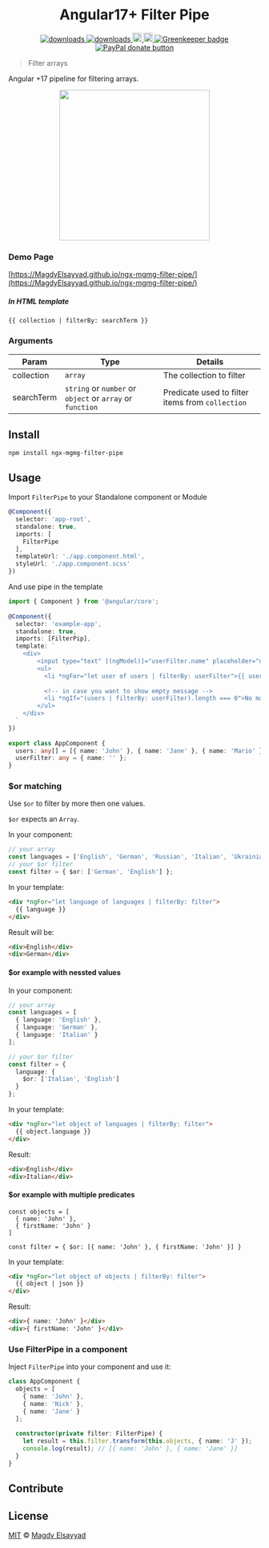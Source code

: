 <h1 align="center">Angular17+ Filter Pipe</h1>

<p align="center">
  <a href="https://www.npmjs.com/package/ngx-mgmg-filter-pipe">
    <img src="https://img.shields.io/npm/dm/ngx-mgmg-filter-pipe.svg?style=flat" alt="downloads">
  </a>
  
  <a href="https://www.npmjs.com/package/ng2-filter-pipe">
    <img src="https://img.shields.io/npm/dm/ng2-filter-pipe.svg?style=flat" alt="downloads">
  </a>
  
  <a href="https://badge.fury.io/js/ngx-mgmg-filter-pipe">
    <img src="https://badge.fury.io/js/ngx-mgmg-filter-pipe.svg" alt="npm version" height="18">
  </a>
  
  <a href="https://david-dm.org/MagdyElsayyad/ngx-mgmg-filter-pipe" title="dependencies status">
    <img src="https://david-dm.org/MagdyElsayyad/ngx-mgmg-filter-pipe.svg" height="18">
  </a>
  
  <a href="https://greenkeeper.io/" title="Greenkeeper badge">
    <img src="https://badges.greenkeeper.io/MagdyElsayyad/ngx-mgmg-filter-pipe.svg" alt="Greenkeeper badge" />
  </a>
  
  <a href="https://www.paypal.me/MagdyElsayyad" title="Donate to this project using Paypal">
    <img src="https://img.shields.io/badge/paypal-donate-yellow.svg" alt="PayPal donate button" />
  </a>
</p>

> Filter arrays
 
Angular +17 pipeline for filtering arrays.

<p align="center">
  <img src="https://cloud.githubusercontent.com/assets/3748453/23809236/3276cf26-05cd-11e7-94f7-b4078104adbd.gif" width="300">
</p>

### Demo Page

[https://MagdyElsayyad.github.io/ngx-mgmg-filter-pipe/](https://MagdyElsayyad.github.io/ngx-mgmg-filter-pipe/)



##### In HTML template

```
{{ collection | filterBy: searchTerm }}
```

### Arguments

| Param | Type | Details |
| --- | --- | --- |
| collection | `array` | The collection to filter |
| searchTerm  | `string` or `number` or `object` or `array` or `function` | Predicate used to filter items from `collection` |

## Install

```
npm install ngx-mgmg-filter-pipe 
```


## Usage

Import `FilterPipe` to your Standalone component or Module

```ts
@Component({
  selector: 'app-root',
  standalone: true,
  imports: [
    FilterPipe
  ],
  templateUrl: './app.component.html',
  styleUrl: './app.component.scss'
})

```

And use pipe in the template
```ts
import { Component } from '@angular/core';
 
@Component({
  selector: 'example-app',
  standalone: true,
  imports: [FilterPip],
  template: `
    <div>
        <input type="text" [(ngModel)]="userFilter.name" placeholder="name">
        <ul>
          <li *ngFor="let user of users | filterBy: userFilter">{{ user.name }}</li>
          
          <!-- in case you want to show empty message -->
          <li *ngIf="(users | filterBy: userFilter).length === 0">No matching elements</li>
        </ul>
    </div>  
  `
})
 
export class AppComponent {
  users: any[] = [{ name: 'John' }, { name: 'Jane' }, { name: 'Mario' }];
  userFilter: any = { name: '' };
}
```

### $or matching
Use `$or` to filter by more then one values.

`$or` expects an `Array`.

In your component:
```ts
// your array
const languages = ['English', 'German', 'Russian', 'Italian', 'Ukrainian'];
// your $or filter
const filter = { $or: ['German', 'English'] };
```

In your template:
```html
<div *ngFor="let language of languages | filterBy: filter">
  {{ language }}
</div>
```

Result will be:
```html
<div>English</div>
<div>German</div>
```

#### $or example with nessted values
In your component:
```ts
// your array
const languages = [
  { language: 'English' },
  { language: 'German' },
  { language: 'Italian' }
];

// your $or filter
const filter = {
  language: {
    $or: ['Italian', 'English']
  }
};
```

In your template:
```html
<div *ngFor="let object of languages | filterBy: filter">
  {{ object.language }}
</div>
```

Result:
```html
<div>English</div>
<div>Italian</div>
```

#### $or example with multiple predicates

```
const objects = [
  { name: 'John' },
  { firstName: 'John' }
]

const filter = { $or: [{ name: 'John' }, { firstName: 'John' }] }
```
In your template:
```html
<div *ngFor="let object of objects | filterBy: filter">
  {{ object | json }}
</div>
```

Result:
```html
<div>{ name: 'John' }</div>
<div>{ firstName: 'John' }</div>
```

### Use FilterPipe in a component

Inject `FilterPipe` into your component and use it:

```ts
class AppComponent {
  objects = [
    { name: 'John' },
    { name: 'Nick' },
    { name: 'Jane' }
  ];
  
  constructor(private filter: FilterPipe) {
    let result = this.filter.transform(this.objects, { name: 'J' });
    console.log(result); // [{ name: 'John' }, { name: 'Jane' }]
  }
}
```



## Contribute

## License

[MIT](https://tldrlegal.com/license/mit-license) © [Magdy Elsayyad](https://github.com/MagdyElsayyad)
